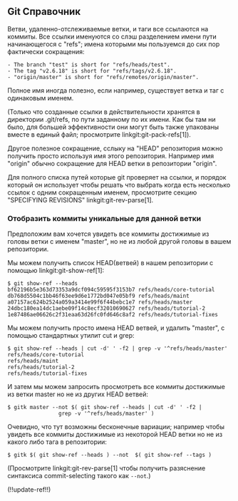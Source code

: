 ## Git Справочник ##

Ветви, удаленно-отслеживаемые ветки, и таги все ссылаются на коммиты. Все ссылки именуются со слэш разделением имени пути начинающегося с "refs"; имена которыми мы пользуемся до сих пор фактически сокращения:

	- The branch "test" is short for "refs/heads/test".
	- The tag "v2.6.18" is short for "refs/tags/v2.6.18".
	- "origin/master" is short for "refs/remotes/origin/master".

Полное имя иногда полезно, если например, существует ветка и таг с одинаковым именем.

(Только что созданные ссылки в действительности хранятся в директории .git/refs, по пути заданному по их имени. Как бы там ни было, для большей эффективности они могут быть также упакованы вместе в единый файл; просмотрите linkgit:git-pack-refs[1]).

Другое полезное сокращение, сслыку на "HEAD" репозитория можно получить просто используя имя этого репозитория. Например имя "origin" обычно сокращение для HEAD ветки в репозитории "origin".

Для полного списка путей которые git проверяет на ссылки, и порядок который он использует чтобы решать что выбрать когда есть несколько ссылок с одним сокращенным именем, просмотрите секцию "SPECIFYING REVISIONS" linkgit:git-rev-parse[1].


### Отобразить коммиты уникальные для данной ветки ###

Предположим вам хочется увидеть все коммиты достижимые из головы ветки с именем "master", но не из любой другой головы в вашем репозитории.

Мы можем получить список HEAD(ветвей) в нашем репозитории с помощью linkgit:git-show-ref[1]:

    $ git show-ref --heads
    bf62196b5e363d73353a9dcf094c59595f3153b7 refs/heads/core-tutorial
    db768d5504c1bb46f63ee9d6e1772bd047e05bf9 refs/heads/maint
    a07157ac624b2524a059a3414e99f6f44bebc1e7 refs/heads/master
    24dbc180ea14dc1aebe09f14c8ecf32010690627 refs/heads/tutorial-2
    1e87486ae06626c2f31eaa63d26fc0fd646c8af2 refs/heads/tutorial-fixes

Мы можем получить просто имена HEAD ветвей, и удалить "master", с помощью стандартных утилит cut и grep:

    $ git show-ref --heads | cut -d' ' -f2 | grep -v '^refs/heads/master'
    refs/heads/core-tutorial
    refs/heads/maint
    refs/heads/tutorial-2
    refs/heads/tutorial-fixes

И затем мы можем запросить просмотреть все коммиты достижимые из ветки master но не из других HEAD ветвей:

    $ gitk master --not $( git show-ref --heads | cut -d' ' -f2 |
    				grep -v '^refs/heads/master' )

Очевидно, что тут возможны бесконечные вариации; например чтобы увидеть все коммиты достижимые из некоторой HEAD ветки но не из какого либо тага в репозитории:

    $ gitk $( git show-ref --heads ) --not  $( git show-ref --tags )

(Просмотрите linkgit:git-rev-parse[1] чтобы получить разяснение синтаксиса commit-selecting такого как `--not`.)

(!!update-ref!!)
